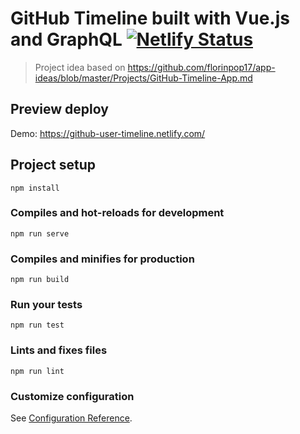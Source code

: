 # GitHub Timeline built with Vue.js and GraphQL [![Netlify Status](https://api.netlify.com/api/v1/badges/7a054342-c9ef-4ca1-a33c-13984f7251c3/deploy-status)](https://app.netlify.com/sites/github-user-timeline/deploys)

> Project idea based on <https://github.com/florinpop17/app-ideas/blob/master/Projects/GitHub-Timeline-App.md>

## Preview deploy

Demo: <https://github-user-timeline.netlify.com/>


## Project setup
```
npm install
```

### Compiles and hot-reloads for development
```
npm run serve
```

### Compiles and minifies for production
```
npm run build
```

### Run your tests
```
npm run test
```

### Lints and fixes files
```
npm run lint
```

### Customize configuration
See [Configuration Reference](https://cli.vuejs.org/config/).
